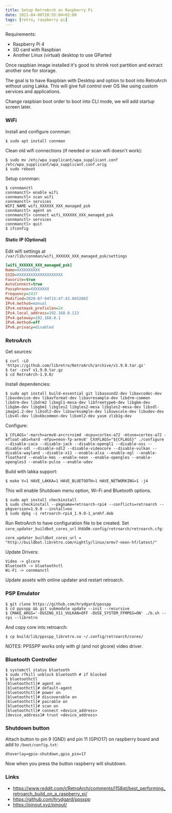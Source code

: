 ```yaml
---
title: Setup RetroArch on Raspberry Pi
date: 2021-04-06T20:55:04+02:00
tags: [retro, raspberry pi]
---
```


Requirements:

* Raspberry Pi 4
* SD card with Raspbian
* Another Linux (virtual) desktop to use GParted

Once raspbian image installed it's good to shrink root partition and extract another one for storage.

The goal is to have Raspbian with Desktop and option to boot into RetroArch without using Lakka.
This will give full control over OS like using custom services and applications.

Change raspbian boot order to boot into CLI mode, we will add startup screen later.

### WiFi

Install and configure connman:

```console
$ sudo apt install connman
```

Clean old wifi connections (if needed or scan wifi doesn't work):

```console
$ sudo mv /etc/wpa_supplicant/wpa_supplicant.conf /etc/wpa_supplicant/wpa_supplicant.conf.orig
$ sudo reboot
```

Setup connman:

```console
$ connmanctl
connmanctl> enable wifi
connmanctl> scan wifi
connmanctl> services
WIFI_NAME wifi_XXXXXX_XXX_managed_psk
connmanctl> agent on
connmanctl> connect wifi_XXXXXX_XXX_managed_psk
connmanctl> services
connmanctl> quit
$ ifconfig
```

#### Static IP (Optional)

Edit wifi settings at `/var/lib/connman/wifi_XXXXXX_XXX_managed_psk/settings`

```ini
[wifi_XXXXXX_XXX_managed_psk]
Name=XXXXXXXXXX
SSID=XXXXXXXXXXXXXXXXXXXX
Favorite=true
AutoConnect=true
Passphrase=XXXXXXXX
Frequency=2437
Modified=2020-07-04T15:47:43.045286Z
IPv4.method=manual
IPv4.netmask_prefixlen=24
IPv4.local_address=192.168.0.113
IPv4.gateway=192.168.0.1
IPv6.method=off
IPv6.privacy=disabled
```

### RetroArch

Get sources:

```console
$ curl -LO 'https://github.com/libretro/RetroArch/archive/v1.9.0.tar.gz'
$ tar -zxvf v1.9.0.tar.gz
$ cd RetroArch-1.9.0/
```

Install dependencies:

```console
$ sudo apt install build-essential git libasound2-dev libavcodec-dev libavdevice-dev libavformat-dev libavresample-dev libdrm-common libdrm-dev libdrm2 libegl1-mesa-dev libfreetype6-dev libgbm-dev libgbm-dev libgbm1 libgles2 libgles2-mesa libgles2-mesa-dev libsdl-image1.2-dev libsdl2-dev libswresample-dev libswscale-dev libudev-dev libv4l-dev libxkbcommon-dev libxml2-dev yasm zlib1g-dev
```

Configure:

```console
$ CFLAGS='-march=armv8-a+crc+simd -mcpu=cortex-a72 -mtune=cortex-a72 -mfloat-abi=hard -mfpu=neon-fp-armv8' CXXFLAGS="${CFLAGS}" ./configure  --disable-caca --disable-jack --disable-opengl1 --disable-oss --disable-sdl --disable-sdl2 --disable-videocore --disable-vulkan --disable-wayland --disable-x11 --enable-alsa --enable-egl --enable-floathard --enable-kms --enable-neon --enable-opengles --enable-opengles3 --enable-pulse --enable-udev
```

Build with lakka support:

```console
$ make V=1 HAVE_LAKKA=1 HAVE_BLUETOOTH=1 HAVE_NETWORKING=1 -j4
```
This will enable Shutdown menu option, Wi-Fi and Bluetooth options.

```console
$ sudo apt install checkinstall
$ sudo checkinstall --pkgname=retroarch-rpi4 --conflicts=retroarch --pkgversion=1.9.0 --install=no
$ sudo dpkg -i retroarch-rpi4_1.9.0-1_armhf.deb
```

Run RetroArch to have configuration file to be created.
Set `core_updater_buildbot_cores_url` inside`.config/retroarch/retroarch.cfg`:

```
core_updater_buildbot_cores_url = "http://buildbot.libretro.com/nightly/linux/armv7-neon-hf/latest/"
```

Update Drivers:

```
Video -> glcore
Bluetooth -> bluetoothctl
Wi-Fi -> connmanctl
```

Update assets with online updater and restart retroarch.

### PSP Emulator

```console
$ git clone https://github.com/hrydgard/ppsspp
$ cd ppsspp && git submodule update --init --recursive
$ CMAKE_ARGS='-DUSING_X11_VULKAN=OFF -DUSE_SYSTEM_FFMPEG=ON' ./b.sh --rpi --libretro
```

And copy core into retroarch:

```console
$ cp build/lib/ppsspp_libretro.so ~/.config/retroarch/cores/
```

NOTES: PPSSPP works only with gl (and not glcore) video driver.

### Bluetooth Controller

```console
$ systemctl status bluetooth
$ sudo rfkill unblock bluetooth # if blocked
$ bluetoothctl
[bluetoothctl]# agent on
[bluetoothctl]# default-agent
[bluetoothctl]# power on
[bluetoothctl]# discoverable on
[bluetoothctl]# pairable on
[bluetoothctl]# scan on
[bluetoothctl]# connect <device_address>
[device_address]# trust <device_address>
```

### Shutdown button

Attach button to pin 9 (GND) and pin 11 (GPIO17) on raspberry board and add to `/boot/config.txt`:

```
dtoverlay=gpio-shutdown,gpio_pin=17
```

Now when you press the button raspberry will shutdown.

### Links
- https://www.reddit.com/r/RetroArch/comments/l158qt/best_performing_retroarch_build_on_a_raspberry_pi/
- https://github.com/hrydgard/ppsspp
- https://pinout.xyz/pinout/
